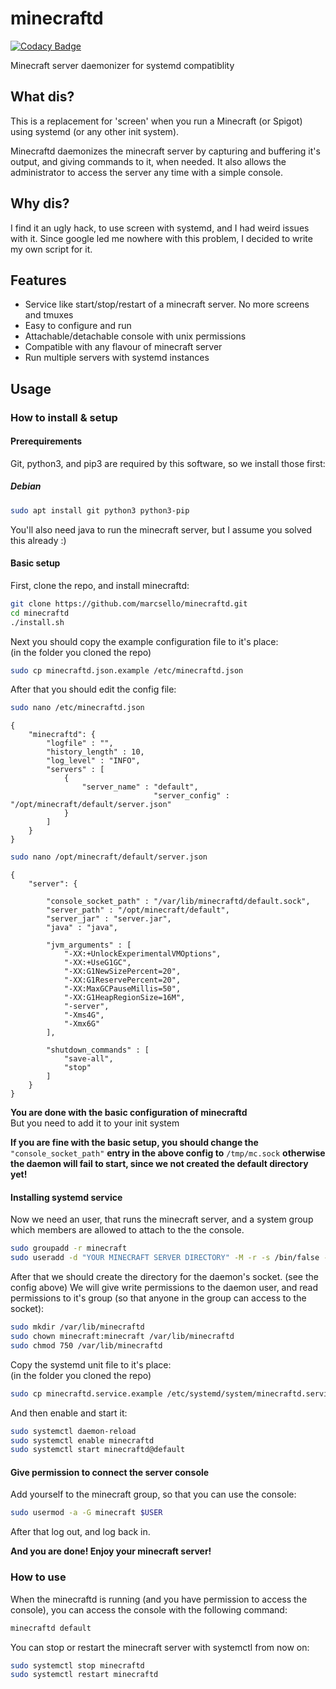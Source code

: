 # minecraftd

[![Codacy Badge](https://api.codacy.com/project/badge/Grade/72cadff98c534291947b1ad3c3c93496)](https://app.codacy.com/app/marcsello/minecraftd?utm_source=github.com&utm_medium=referral&utm_content=marcsello/minecraftd&utm_campaign=Badge_Grade_Dashboard)

Minecraft server daemonizer for systemd compatiblity

## What dis?
This is a replacement for 'screen' when you run a Minecraft (or Spigot) using systemd (or any other init system).

Minecraftd daemonizes the minecraft server by capturing and buffering it's output, and giving commands to it, when needed. It also allows the administrator to access the server any time with a simple console.

## Why dis?
I find it an ugly hack, to use screen with systemd, and I had weird issues with it.
Since google led me nowhere with this problem, I decided to write my own script for it.

## Features
- Service like start/stop/restart of a minecraft server. No more screens and tmuxes
- Easy to configure and run
- Attachable/detachable console with unix permissions
- Compatible with any flavour of minecraft server
- Run multiple servers with systemd instances

## Usage

### How to install & setup

#### Prerequirements
Git, python3, and pip3 are required by this software, so we install those first:

##### Debian
```bash
sudo apt install git python3 python3-pip
```

You'll also need java to run the minecraft server, but I assume you solved this already :)

#### Basic setup

First, clone the repo, and install minecraftd:
```bash
git clone https://github.com/marcsello/minecraftd.git
cd minecraftd
./install.sh
```

Next you should copy the example configuration file to it's place:  
(in the folder you cloned the repo)
```bash
sudo cp minecraftd.json.example /etc/minecraftd.json
```

After that you should edit the config file:
```bash
sudo nano /etc/minecraftd.json
```
```json5
{
	"minecraftd": {
		"logfile" : "",
		"history_length" : 10,
		"log_level" : "INFO",
		"servers" : [
			{
				"server_name" : "default",
                                "server_config" : "/opt/minecraft/default/server.json"
			}
		]
	}
}
```
```bash
sudo nano /opt/minecraft/default/server.json
```
```json5
{
    "server": {
        
        "console_socket_path" : "/var/lib/minecraftd/default.sock",
        "server_path" : "/opt/minecraft/default",
        "server_jar" : "server.jar",
        "java" : "java",

        "jvm_arguments" : [
            "-XX:+UnlockExperimentalVMOptions",
            "-XX:+UseG1GC",
            "-XX:G1NewSizePercent=20",
            "-XX:G1ReservePercent=20",
            "-XX:MaxGCPauseMillis=50",
            "-XX:G1HeapRegionSize=16M",
            "-server",
            "-Xms4G",
            "-Xmx6G"
        ],

        "shutdown_commands" : [
            "save-all",
            "stop"
        ]
    }
}
```
**You are done with the basic configuration of minecraftd**  
But you need to add it to your init system

**If you are fine with the basic setup, you should change the** `"console_socket_path"` **entry in the above config to** `/tmp/mc.sock` **otherwise the daemon will fail to start, since we not created the default directory yet!**

#### Installing systemd service

Now we need an user, that runs the minecraft server, and a system group which members are allowed to attach to the the console.

```bash
sudo groupadd -r minecraft
sudo useradd -d "YOUR MINECRAFT SERVER DIRECTORY" -M -r -s /bin/false -g minecraft minecraft
```

After that we should create the directory for the daemon's socket. (see the config above)
We will give write permissions to the daemon user, and read permissions to it's group (so that anyone in the group can access to the socket):

```bash
sudo mkdir /var/lib/minecraftd
sudo chown minecraft:minecraft /var/lib/minecraftd
sudo chmod 750 /var/lib/minecraftd
```

Copy the systemd unit file to it's place:  
(in the folder you cloned the repo)
```bash
sudo cp minecraftd.service.example /etc/systemd/system/minecraftd.service
```

And then enable and start it:
```bash
sudo systemctl daemon-reload
sudo systemctl enable minecraftd
sudo systemctl start minecraftd@default
```

#### Give permission to connect the server console

Add yourself to the minecraft group, so that you can use the console:
```bash
sudo usermod -a -G minecraft $USER
```
After that log out, and log back in.

**And you are done! Enjoy your minecraft server!**

### How to use
When the minecraftd is running (and you have permission to access the console), you can access the console with the following command:
```bash
minecraftd default
```

You can stop or restart the minecraft server with systemctl from now on:
```bash
sudo systemctl stop minecraftd
sudo systemctl restart minecraftd
```

